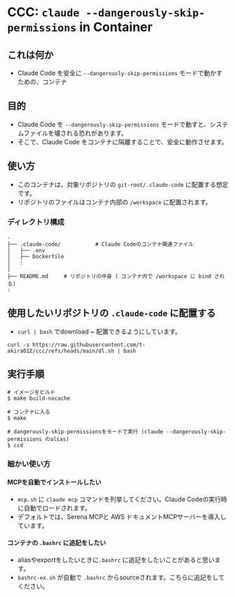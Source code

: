 # CCC: `claude --dangerously-skip-permissions` in Container

## これは何か

* Claude Code を安全に `--dangerously-skip-permissions` モードで動かすための、コンテナ

## 目的


* Claude Code を `--dangerously-skip-permissions` モードで動すと、システムファイルを壊される恐れがあります。
* そこで、Claude Code をコンテナに隔離することで、安全に動作させます。

## 使い方

* このコンテナは、対象リポジトリの `git-root/.claude-code` に配置する想定です。
* リポジトリのファイルはコンテナ内部の `/workspace` に配置されます。

### ディレクトリ構成

```
.
├── .claude-code/           # Claude Codeのコンテナ関連ファイル
│   ├── .env
│   ├── Dockerfile
│   :
│
├── README.md     # リポジトリの中身 ( コンテナ内で /workspace に bind される)
:
```

## 使用したいリポジトリの `.claude-code` に配置する

* `curl | bash` でdownload ~ 配置できるようにしています。

```
curl -s https://raw.githubusercontent.com/t-akira012/ccc/refs/heads/main/dl.sh | bash
```

## 実行手順

```
# イメージをビルド
$ make build-nocache

# コンテナに入る
$ make

# dangerously-skip-permissionsをモードで実行 (claude --dangerously-skip-permissions のalias)
$ ccd
```

### 細かい使い方

#### MCPを自動でインストールしたい

* `mcp.sh` に `claude mcp` コマンドを列挙してください。Claude Codeの実行時に自動でロードされます。
* デフォルトでは、Serena MCPと AWS ドキュメントMCPサーバーを導入しています。

#### コンテナの `.bashrc` に追記をしたい

* aliasやexportをしたいときに`.bashrc` に追記をしたいことがあると思います。
* `bashrc-ex.sh` が自動で `.bashrc` からsourceされます。こちらに追記をしてください。

